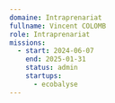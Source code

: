 ```yaml
---
domaine: Intraprenariat
fullname: Vincent COLOMB
role: Intraprenariat
missions:
  - start: 2024-06-07
    end: 2025-01-31
    status: admin
    startups:
      - ecobalyse
---
```

